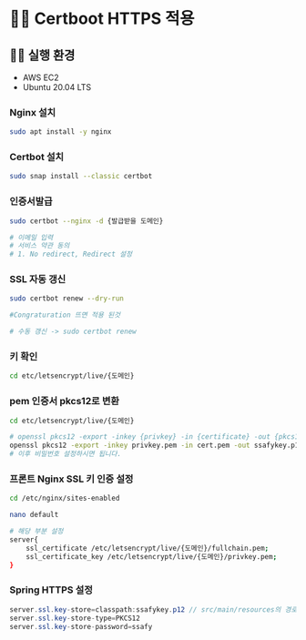 # 🧙‍♂️ Certboot HTTPS 적용

## 👨‍🎓 실행 환경
- AWS EC2
- Ubuntu 20.04 LTS

### Nginx 설치
```bash
sudo apt install -y nginx
```
### Certbot 설치
```bash
sudo snap install --classic certbot
```

### 인증서발급
```bash
sudo certbot --nginx -d {발급받을 도메인}

# 이메일 입력
# 서비스 약관 동의
# 1. No redirect, Redirect 설정
```
  
### SSL 자동 갱신
```bash
sudo certbot renew --dry-run

#Congraturation 뜨면 적용 된것

# 수동 갱신 -> sudo certbot renew
```

### 키 확인
```bash
cd etc/letsencrypt/live/{도메인}
```

### pem 인증서 pkcs12로 변환
```bash
cd etc/letsencrypt/live/{도메인}

# openssl pkcs12 -export -inkey {privkey} -in {certificate} -out {pkcs12 키 이름}
openssl pkcs12 -export -inkey privkey.pem -in cert.pem -out ssafykey.p12
# 이후 비밀번호 설정하시면 됩니다.
```

### 프론트 Nginx SSL 키 인증 설정
```bash
cd /etc/nginx/sites-enabled

nano default

# 해당 부분 설정
server{
    ssl_certificate /etc/letsencrypt/live/{도메인}/fullchain.pem;
    ssl_certificate_key /etc/letsencrypt/live/{도메인}/privkey.pem;
}
```

### Spring HTTPS 설정
```java
server.ssl.key-store=classpath:ssafykey.p12 // src/main/resources의 경로에 ssafykey.p12가 존재해야 합니다.
server.ssl.key-store-type=PKCS12
server.ssl.key-store-password=ssafy
```